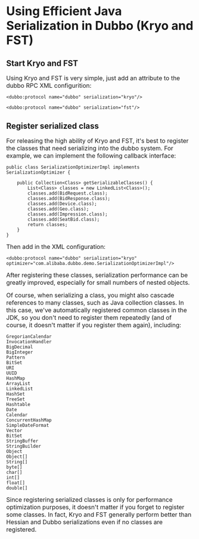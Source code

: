 ## <font size=6>Using Efficient Java Serialization in Dubbo (Kryo and FST)</font>
## Start Kryo and FST

<font size=3>Using Kryo and FST is very simple, just add an attribute to the dubbo RPC XML configurition:</font>

```
<dubbo:protocol name="dubbo" serialization="kryo"/>
```

```
<dubbo:protocol name="dubbo" serialization="fst"/>
```

## Register serialized class

<font size=3>For releasing the high ability of Kryo and FST, it's best to register the classes that need serializing into the dubbo system. For example, we can implement the following callback interface: </font>

	public class SerializationOptimizerImpl implements SerializationOptimizer {

	    public Collection<Class> getSerializableClasses() {
	        List<Class> classes = new LinkedList<Class>();
	        classes.add(BidRequest.class);
	        classes.add(BidResponse.class);
	        classes.add(Device.class);
	        classes.add(Geo.class);
	        classes.add(Impression.class);
	        classes.add(SeatBid.class);
	        return classes;
	    }
	}



<font size=3>Then add in the XML configuration:</font>

```
<dubbo:protocol name="dubbo" serialization="kryo" optimizer="com.alibaba.dubbo.demo.SerializationOptimizerImpl"/>
```

<font size=3>After registering these classes, serialization performance can be greatly improved, especially for small numbers of nested objects.

Of course, when serializing a class, you might also cascade references to many classes, such as Java collection classes. In this case, we've automatically registered common classes in the JDK, so you don't need to register them repeatedly (and of course, it doesn't matter if you register them again), including:</font>


	GregorianCalendar
	InvocationHandler
	BigDecimal
	BigInteger
	Pattern
	BitSet
	URI
	UUID
	HashMap
	ArrayList
	LinkedList
	HashSet
	TreeSet
	Hashtable
	Date
	Calendar
	ConcurrentHashMap
	SimpleDateFormat
	Vector
	BitSet
	StringBuffer
	StringBuilder
	Object
	Object[]
	String[]
	byte[]
	char[]
	int[]
	float[]
	double[]


<font size=3>Since registering serialized classes is only for performance optimization purposes, it doesn't matter if you forget to register some classes. In fact, Kryo and FST generally perform better than Hessian and Dubbo serializations even if no classes are registered.</font>
